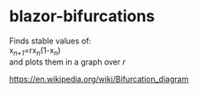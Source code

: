 # blazor-bifurcations
Finds stable values of:  
x<sub>*n+1*</sub>=rx<sub>*n*</sub>(1-x<sub>*n*</sub>)  
and plots them in a graph over *r*  
  
  https://en.wikipedia.org/wiki/Bifurcation_diagram
